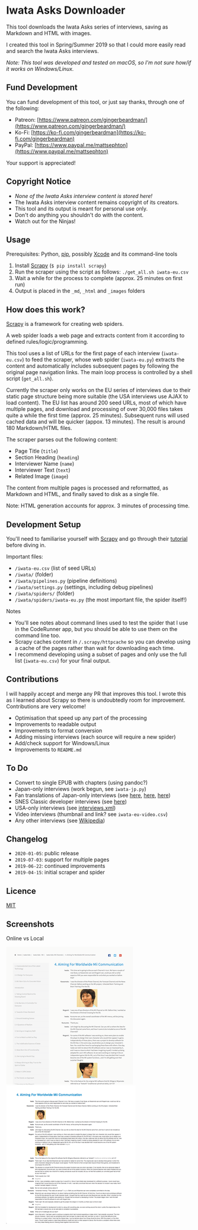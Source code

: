 # Iwata Asks Downloader

This tool downloads the Iwata Asks series of interviews, saving as Markdown and HTML with images.

I created this tool in Spring/Summer 2019 so that I could more easily read and search the Iwata Asks interviews.

_Note: This tool was developed and tested on macOS, so  I'm not sure how/if it works on Windows/Linux._

## Fund Development

You can fund development of this tool, or just say thanks, through one of the following:

- Patreon: [https://www.patreon.com/gingerbeardman/](https://www.patreon.com/gingerbeardman/)
- Ko-Fi: [https://ko-fi.com/gingerbeardman](https://ko-fi.com/gingerbeardman)
- PayPal: [https://www.paypal.me/mattsephton](https://www.paypal.me/mattsephton)

Your support is appreciated!

## Copyright Notice

- _None of the Iwata Asks interview content is stored here!_
- The Iwata Asks interview content remains copyright of its creators.
- This tool and its output is meant for personal use only. 
- Don't do anything you shouldn't do with the content.
- Watch out for the Ninjas!

## Usage

Prerequisites: Python, [pip](https://pip.pypa.io/en/stable/installing/), possibly [Xcode](https://developer.apple.com/xcode/) and its command-line tools

1. Install [Scrapy](https://scrapy.org) (`$ pip install scrapy`)
1. Run the scraper using the script as follows: `./get_all.sh iwata-eu.csv`
1. Wait a while for the process to complete (approx. 25 minutes on first run)
1. Output is placed in the `_md`, `_html` and `_images` folders

## How does this work?

[Scrapy](https://scrapy.org) is a framework for creating web spiders. 

A web spider loads a web page and extracts content from it according to defined rules/logic/programming.

This tool uses a list of URLs for the first page of each interview (`iwata-eu.csv`) to feed the scraper, whose web spider (`iwata-eu.py`) extracts the content and automatically includes subsequent pages by following the original page navigation links. The main loop process is controlled by a shell script (`get_all.sh`).

Currently the scraper only works on the EU series of interviews due to their static page structure being more suitable (the USA interviews use AJAX to load content). The EU list has around 200 seed URLs, most of which have multiple pages, and download and processing of over 30,000 files takes quite a while the first time (approx. 25 minutes). Subsequent runs will used cached data and will be quicker (appox. 13 minutes). The result is around 180 Markdown/HTML files.

The scraper parses out the following content:
- Page Title (`title`)
- Section Heading (`heading`)
- Interviewer Name (`name`)
- Interviewer Text (`text`)
- Related Image (`image`)

The content from multiple pages is processed and reformatted, as Markdown and HTML, and finally saved to disk as a single file.

Note: HTML generation accounts for approx. 3 minutes of processing time.

## Development Setup

You'll need to familiarise yourself with [Scrapy](https://scrapy.org) and go through their [tutorial](http://docs.scrapy.org/en/latest/intro/overview.html) before diving in.

Important files:
- `/iwata-eu.csv` (list of seed URLs)
- `/iwata/` (folder)
- `/iwata/pipelines.py` (pipeline definitions)
- `/iwata/settings.py` (settings, including debug pipelines)
- `/iwata/spiders/` (folder)
- `/iwata/spiders/iwata-eu.py` (the most important file, the spider itself!)

Notes
- You'll see notes about command lines used to test the spider that I use in the CodeRunner app, but you should be able to use them on the command line too. 
- Scrapy caches content in `/.scrapy/httpcache` so you can develop using a cache of the pages rather than wait for downloading each time.
- I recommend developing using a subset of pages and only use the full list (`iwata-eu.csv`) for your final output. 

## Contributions

I will happily accept and merge any PR that improves this tool. I wrote this as I learned about Scrapy so there is undoubtedly room for improvement. Contributions are very welcome!

- Optimisation that speed up any part of the processing
- Improvements to readable output
- Improvements to format conversion
- Adding missing interviews (each source will require a new spider)
- Add/check support for Windows/Linux
- Improvements to `README.md`

## To Do 

- Convert to single EPUB with chapters (using pandoc?)
- Japan-only interviews (work begun, see `iwata-jp.py`)
- Fan translations of Japan-only interviews (see [here](http://www.nintendoworldreport.com/tag/43407/iwata-asks-in-commemoration), [here](https://gameinjapanese.com/translations/), [here](https://kamedani.tumblr.com/archive))
- SNES Classic developer interviews (see [here](https://www.nintendo.com/super-nes-classic/))
- USA-only interviews (see [interviews.xml](https://iwataasks.nintendo.com/_ui/xml/interviews.xml))
- Video interviews (thumbnail and link? see `iwata-eu-video.csv`)
- Any other interviews (see [Wikipedia](https://en.wikipedia.org/wiki/List_of_Iwata_Asks_interviews))

## Changelog

* `2020-01-05`: public release
* `2019-07-03`: support for multiple pages
* `2019-06-22`: continued improvements
* `2019-04-15`: initial scraper and spider

## Licence

[MIT](LICENSE)

## Screenshots

Online vs Local

![Online](screengrab_online.png) ![Local](screengrab_local.png)